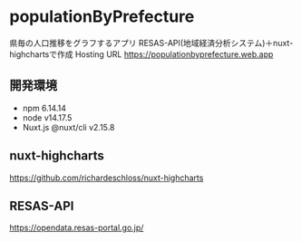 # populationByPrefecture
県毎の人口推移をグラフするアプリ
RESAS-API(地域経済分析システム)＋nuxt-highchartsで作成
Hosting URL https://populationbyprefecture.web.app

## 開発環境
- npm 6.14.14
- node v14.17.5
- Nuxt.js @nuxt/cli v2.15.8

## nuxt-highcharts
https://github.com/richardeschloss/nuxt-highcharts

## RESAS-API
https://opendata.resas-portal.go.jp/